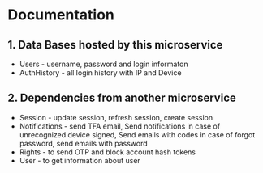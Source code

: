 # Documentation

## 1. Data Bases hosted by this microservice
- Users - username, password and login informaton
- AuthHistory - all login history with IP and Device

## 2. Dependencies from another microservice
- Session - update session, refresh session, create session
- Notifications - send TFA email, Send notifications in case of unrecognized device signed, Send emails with codes in case of forgot password, send emails with password
- Rights - to send OTP and block account hash tokens
- User - to get information about user
